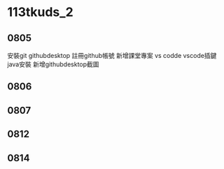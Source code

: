 # 113tkuds_2

## 0805
安裝git githubdesktop
註冊github帳號 新增課堂專案
vs codde vscode插鍵
java安裝
新增githubdesktop截圖


## 0806
## 0807

## 0812
## 0814
